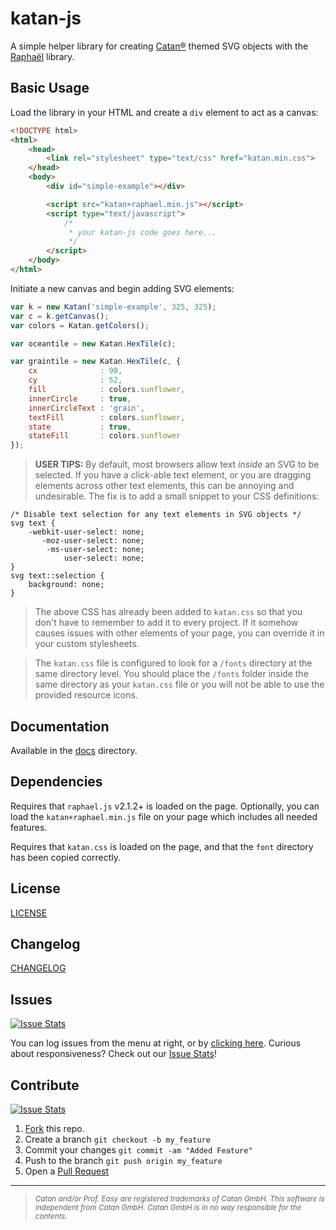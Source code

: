 katan-js
========

A simple helper library for creating [Catan®](http://www.catan.com/) themed SVG objects with the [Raphaël](http://raphaeljs.com/) library.

Basic Usage
-----------

Load the library in your HTML and create a `div` element to act as a canvas:

```html
<!DOCTYPE html>
<html>
    <head>
        <link rel="stylesheet" type="text/css" href="katan.min.css">
    </head>
    <body>
        <div id="simple-example"></div>

        <script src="katan+raphael.min.js"></script>
        <script type="text/javascript">
            /*
             * your katan-js code goes here...
             */
        </script>
    </body>
</html>
```

Initiate a new canvas and begin adding SVG elements:

```javascript
var k = new Katan('simple-example', 325, 325);
var c = k.getCanvas();
var colors = Katan.getColors();

var oceantile = new Katan.HexTile(c);

var graintile = new Katan.HexTile(c, {
    cx              : 90,
    cy              : 52,
    fill            : colors.sunflower,
    innerCircle     : true,
    innerCircleText : 'grain',
    textFill        : colors.sunflower,
    state           : true,
    stateFill       : colors.sunflower
});
```

> **USER TIPS:** By default, most browsers allow text _inside_ an SVG to be selected. If you have a click-able text element, or you are dragging elements across other text elements, this can be annoying and undesirable. The fix is to add a small snippet to your CSS definitions:
>
    /* Disable text selection for any text elements in SVG objects */
    svg text {
        -webkit-user-select: none;
           -moz-user-select: none;
            -ms-user-select: none;
                user-select: none;
    }
    svg text::selection {
        background: none;
    }

> The above CSS has already been added to `katan.css` so that you don't have to remember to add it to every project. If it somehow causes issues with other elements of your page, you can override it in your custom stylesheets.

> The `katan.css` file is configured to look for a `/fonts` directory at the same directory level. You should place the `/fonts` folder inside the same directory as your `katan.css` file or you will not be able to use the provided resource icons.

Documentation
-------------

Available in the [docs](https://github.com/rymoio/katan-js/tree/master/docs) directory.

Dependencies
------------

Requires that `raphael.js` v2.1.2+ is loaded on the page. Optionally, you can load the `katan+raphael.min.js` file on your page which includes all needed features.

Requires that `katan.css` is loaded on the page, and that the `font` directory has been copied correctly.

License
-------

[LICENSE](LICENSE)

Changelog
---------

[CHANGELOG](CHANGELOG)

Issues
------

[![Issue Stats](http://issuestats.com/github/rymoio/katan-js/badge/issue?style=flat)](http://issuestats.com/github/rymoio/katan-js)

You can log issues from the menu at right, or by [clicking here](https://github.com/rymoio/katan-js/issues). Curious about responsiveness? Check out our [Issue Stats](http://issuestats.com/github/rymoio/katan-js)!

Contribute
----------

[![Issue Stats](http://issuestats.com/github/rymoio/katan-js/badge/pr?style=flat)](http://issuestats.com/github/rymoio/katan-js)

1. [Fork](https://github.com/rymoio/katan-js/fork) this repo.
2. Create a branch `git checkout -b my_feature`
3. Commit your changes `git commit -am "Added Feature"`
4. Push to the branch `git push origin my_feature`
5. Open a [Pull Request](https://github.com/rymoio/katan-js/pulls)

---

> <small>_Catan and/or Prof. Easy are registered trademarks of Catan GmbH. This software is independent from Catan GmbH. Catan GmbH is in no way responsible for the contents._</small>